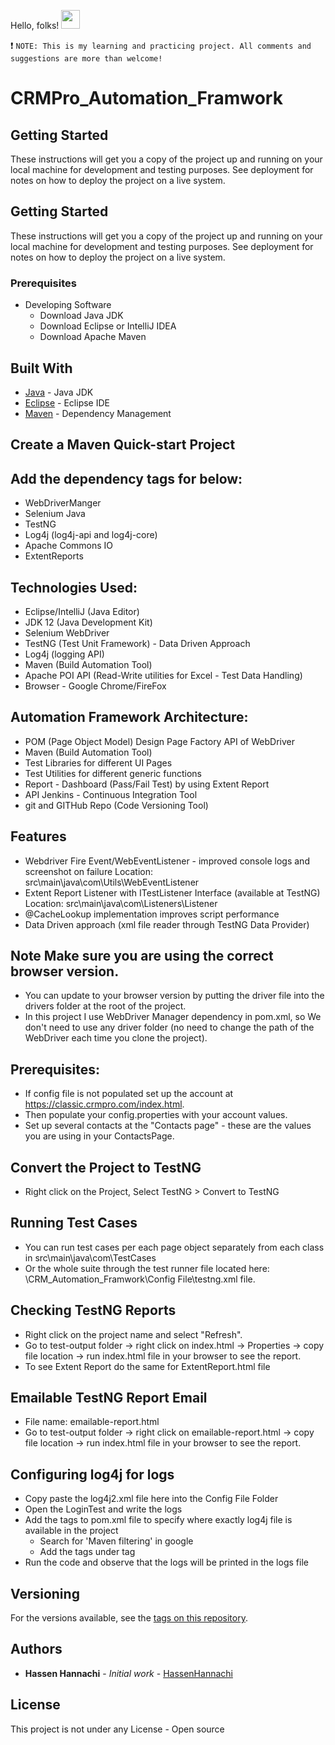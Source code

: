 
Hello, folks! <img src="https://raw.githubusercontent.com/MartinHeinz/MartinHeinz/master/wave.gif" width="30px">

:heavy_exclamation_mark: `NOTE: This is my learning and practicing project. All comments and suggestions are more than welcome!`

# CRMPro_Automation_Framwork

## Getting Started

These instructions will get you a copy of the project up and running on your local machine for development and testing purposes. See deployment for notes on how to deploy the project on a live system.

## Getting Started

These instructions will get you a copy of the project up and running on your local machine for development and testing purposes. See deployment for notes on how to deploy the project on a live system.

### Prerequisites
* Developing Software 
     - Download Java JDK 
     - Download Eclipse or IntelliJ IDEA
     - Download Apache Maven

## Built With

* [Java](https://www.oracle.com/java/) - Java JDK
* [Eclipse](https://www.eclipse.org/) - Eclipse IDE
* [Maven](https://maven.apache.org/) - Dependency Management

## Create a Maven Quick-start Project
## Add the dependency tags for below:

* WebDriverManger
* Selenium Java
* TestNG
* Log4j (log4j-api and log4j-core)
* Apache Commons IO
* ExtentReports

## Technologies Used:

* Eclipse/IntelliJ (Java Editor)  
* JDK 12 (Java Development Kit) 
* Selenium WebDriver 
* TestNG (Test Unit Framework) - Data Driven Approach 
* Log4j (logging API) 
* Maven (Build Automation Tool) 
* Apache POI API (Read-Write utilities for Excel - Test Data Handling) 
* Browser - Google Chrome/FireFox

## Automation Framework Architecture: 
* POM (Page Object Model) Design Page Factory API of WebDriver 
* Maven (Build Automation Tool) 
* Test Libraries for different UI Pages 
* Test Utilities for different generic functions 
* Report - Dashboard (Pass/Fail Test) by using Extent Report 
* API Jenkins - Continuous Integration Tool 
* git and GITHub Repo (Code Versioning Tool)

## Features 
* Webdriver Fire Event/WebEventListener - improved console logs and screenshot on failure Location: src\main\java\com\Utils\WebEventListener 
* Extent Report Listener with ITestListener Interface (available at TestNG) Location: src\main\java\com\Listeners\Listener 
* @CacheLookup implementation improves script performance 
* Data Driven approach (xml file reader through TestNG Data Provider)

## Note Make sure you are using the correct browser version. 
* You can update to your browser version by putting the driver file into the drivers folder at the root of the project.
* In this project I use WebDriver Manager dependency in pom.xml, so We don't need to use any driver folder (no need to change the path of the WebDriver each time you clone the project).

## Prerequisites: 
* If config file is not populated set up the account at https://classic.crmpro.com/index.html. 
* Then populate your config.properties with your account values. 
* Set up several contacts at the "Contacts page" - these are the values you are using in your ContactsPage.

## Convert the Project to TestNG

* Right click on the Project, Select TestNG > Convert to TestNG

## Running Test Cases 
* You can run test cases per each page object separately from each class in src\main\java\com\TestCases
* Or the whole suite through the test runner file located here: \CRM_Automation_Framwork\Config File\testng.xml file.

## Checking TestNG Reports 
* Right click on the project name and select "Refresh". 
* Go to test-output folder -> right click on index.html -> Properties -> copy file location -> run index.html file in your browser to see the report.
* To see Extent Report do the same for ExtentReport.html file

## Emailable TestNG Report Email 
* File name: emailable-report.html 
* Go to test-output folder -> right click on emailable-report.html -> copy file location -> run index.html file in your browser to see the report.

## Configuring log4j for logs
* Copy paste the log4j2.xml file here into the Config File Folder 
* Open the LoginTest and write the logs
* Add the tags to pom.xml file to specify where exactly log4j file is available in the project
    - Search for 'Maven filtering' in google 
    - Add the tags under <build> tag
* Run the code and observe that the logs will be printed in the logs file

## Versioning

For the versions available, see the [tags on this repository](https://github.com/HannachiHassen/project/tags). 

## Authors

* **Hassen Hannachi** - *Initial work* - [HassenHannachi](https://github.com/HannachiHassen)

## License

This project is not under any License - Open source 
